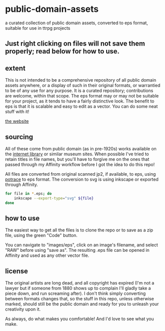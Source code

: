 # public-domain-assets
a curated collection of public domain assets, converted to eps format, suitable for use in ttrpg projects

## Just right clicking on files will not save them properly; read below for how to use.

## extent

This is not intended to be a comprehensive repository of all public domain assets anywhere, or a display of such in their original formats, or warrantied to be of any use for any purpose. It is a curated repository; contributions are welcome, within that scope. The eps format may or may not be suitable for your project, as it tends to have a fairly distinctive look. The benefit to eps is that it is scalable and easy to edit as a vector. You can do some neat stuff with it!

[the website]()

## sourcing

All of these come from public domain (as in pre-1920s) works available on the [internet library](https://archive.org/) or similar museum sites. When possible I've tried to retain titles in file names, but you'll have to forgive me on the ones that passed through my Affinity workflow before I got the idea to do this repo! 

All files are converted from original scanned jp2, if available, to eps, using [potrace](http://potrace.sourceforge.net/) to eps format. The conversion to svg is using inkscape or exported through Affinity.

```bash
for file in *.eps; do
    inkscape --export-type="svg" ${file}
done
```

## how to use

The easiest way to get all the files is to clone the repo or to save as a zip file, using the green "Code" button.

You can navigate to "images/eps", click on an image's filename, and select "RAW" before using "save as". The resulting .eps file can be opened in Affinity and used as any other vector file.


## license

The original artists are long dead, and all copyright has expired (I'm not a lawyer but if someone from 1880 shows up to complain I'll gladly take a piece down, and run screaming after). I don't think simply converting between formats changes that, so the stuff in this repo, unless otherwise marked, should still be the public domain and ready for you to unleash your creativity upon it. 

As always, do what makes you comfortable! And I'd love to see what you make.
